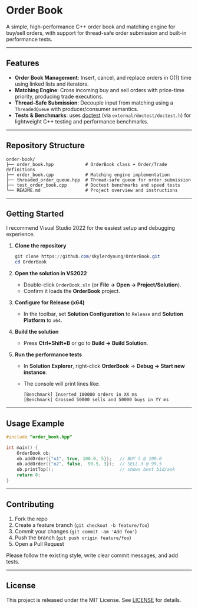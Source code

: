 # Order Book

A simple, high-performance C++ order book and matching engine for buy/sell orders, with support for thread-safe order submission and built-in performance tests.

---

## Features

* **Order Book Management**: Insert, cancel, and replace orders in O(1) time using linked lists and iterators.
* **Matching Engine**: Cross incoming buy and sell orders with price-time priority, producing trade executions.
* **Thread-Safe Submission**: Decouple input from matching using a `ThreadedQueue` with producer/consumer semantics.
* **Tests & Benchmarks**: uses [doctest](https://github.com/onqtam/doctest) (via `external/doctest/doctest.h`) for lightweight C++ testing and performance benchmarks.

---

## Repository Structure

```text
order-book/
├── order_book.hpp            # OrderBook class + Order/Trade definitions
├── order_book.cpp            # Matching engine implementation
├── threaded_order_queue.hpp  # Thread-safe queue for order submission
├── test_order_book.cpp       # Doctest benchmarks and speed tests
└── README.md                 # Project overview and instructions
```

---

## Getting Started

I recommend Visual Studio 2022 for the easiest setup and debugging experience.

1. **Clone the repository**

   ```powershell
   git clone https://github.com/skylerdyoung/OrderBook.git
   cd OrderBook
   ```

2. **Open the solution in VS2022**

   * Double-click `OrderBook.sln` (or **File → Open → Project/Solution**).
   * Confirm it loads the **OrderBook** project.

3. **Configure for Release (x64)**

   * In the toolbar, set **Solution Configuration** to `Release` and **Solution Platform** to `x64`.

4. **Build the solution**

   * Press **Ctrl+Shift+B** or go to **Build → Build Solution**.

5. **Run the performance tests**

   * In **Solution Explorer**, right-click **OrderBook** → **Debug → Start new instance**.
   * The console will print lines like:

     ```
     [Benchmark] Inserted 100000 orders in XX ms
     [Benchmark] Crossed 50000 sells and 50000 buys in YY ms
     ```

---

## Usage Example

```cpp
#include "order_book.hpp"

int main() {
    OrderBook ob;
    ob.addOrder({"o1", true, 100.0, 5});   // BUY 5 @ 100.0
    ob.addOrder({"o2", false,  99.5, 3});  // SELL 3 @ 99.5
    ob.printTop();                         // shows best bid/ask
    return 0;
}
```

---

## Contributing

1. Fork the repo
2. Create a feature branch (`git checkout -b feature/foo`)
3. Commit your changes (`git commit -am 'Add foo'`)
4. Push the branch (`git push origin feature/foo`)
5. Open a Pull Request

Please follow the existing style, write clear commit messages, and add tests.

---

## License

This project is released under the MIT License. See [LICENSE](LICENSE.txt) for details.
